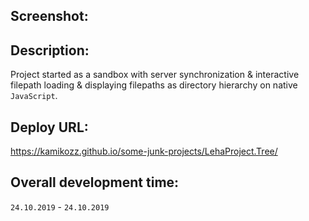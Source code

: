 ## Screenshot:
## Description:
Project started as a sandbox with server synchronization & interactive filepath loading & displaying filepaths as directory hierarchy on native `JavaScript`.
## Deploy URL:
https://kamikozz.github.io/some-junk-projects/LehaProject.Tree/
## Overall development time:
`24.10.2019` - `24.10.2019`
